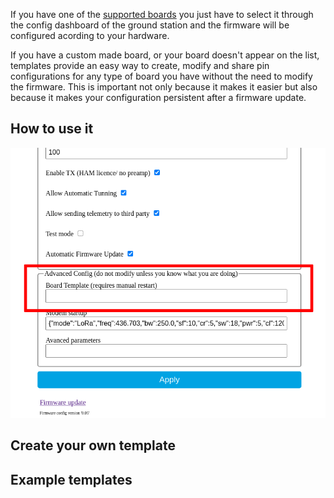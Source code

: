 If you have one of the [supported boards](https://github.com/G4lile0/tinyGS/wiki/Ground-Station-configuration#current-available-boards) you just have to select it through the config dashboard of the ground station and the firmware will be configured acording to your hardware.

If you have a custom made board, or your board doesn't appear on the list, templates provide an easy way to create, modify and share pin configurations for any type of board you have without the need to modify the firmware. This is important not only because it makes it easier but also because it makes your configuration persistent after a firmware update.

## How to use it 

![](images/board_template.png)

## Create your own template

## Example templates